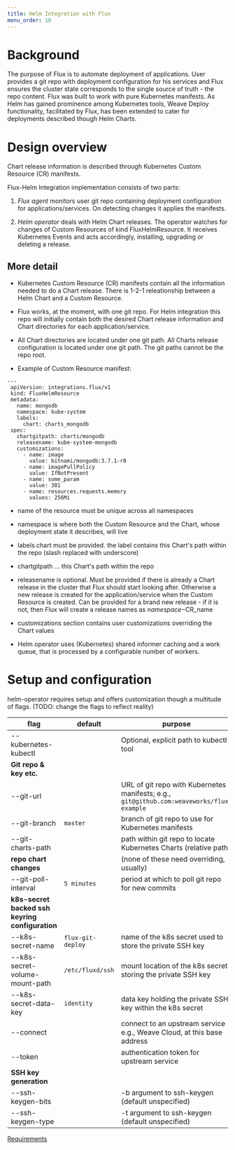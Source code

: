 ```yaml
---
title: Helm Integration with Flux
menu_order: 10
---
```


# Background

The purpose of Flux is to automate deployment of applications. User provides a git
repo with deployment configuration for his services and Flux ensures the cluster
state corresponds to the single source of truth - the repo content. Flux was built
to work with pure Kubernetes manifests.
As Helm has gained prominence among Kubernetes tools, Weave Deploy functionality,
facilitated by Flux, has been extended to cater for deployments described though Helm
Charts.

# Design overview

Chart release information is described through Kubernetes Custom Resource (CR) manifests.

Flux-Helm Integration implementation consists of two parts:

1. *Flux agent* monitors user git repo containing deployment configuration for applications/services. On detecting changes it applies the manifests.

2. *Helm operator* deals with Helm Chart releases. The operator watches for changes of Custom Resources of kind FluxHelmResource. It receives Kubernetes Events and acts accordingly, installing, upgrading or deleting a release.

## More detail

 - Kubernetes Custom Resource (CR) manifests contain all the information needed to do a Chart release. There is 1-2-1 releationship between a Helm Chart and a Custom Resource.
 
 - Flux works, at the moment, with one git repo. For Helm integration this repo will initially contain both the desired Chart release information and Chart directories for each application/service. 

 - All Chart directories are located under one git path. All Charts release configuration is located under one git path. The git paths cannot be the repo root.

 - Example of Custom Resource manifest:
 ```
 ---
  apiVersion: integrations.flux/v1
  kind: FluxHelmResource
  metadata:
    name: mongodb
    namespace: kube-system
    labels:
      chart: charts_mongodb
  spec:
    chartgitpath: charts/mongodb
    releasename: kube-system-mongodb
    customizations:
      - name: image
        value: bitnami/mongodb:3.7.1-r0
      - name: imagePullPolicy
        value: IfNotPresent
      - name: some_param
        value: 301
      - name: resources.requests.memory
        values: 256Mi

 ```
  - name of the resource must be unique across all namespaces
  - namespace is where both the Custom Resource and the Chart, whose deployment state it describes, will live
  - labels.chart must be provided. the label contains this Chart's path within the repo (slash replaced with underscore)
  - chartgitpath ... this Chart's path within the repo
  - releasename is optional. Must be provided if there is already a Chart release in the cluster that Flux should start looking after. Otherwise a new release is created for the application/service when the Custom Resource is created. Can be provided for a brand new release - if it is not, then Flux will create a release names as $namespace-$CR_name
  - customizations section contains user customizations overriding the Chart values

 - Helm operator uses (Kubernetes) shared informer caching and a work queue, that is processed by a configurable number of workers.
# Setup and configuration

helm-operator requires setup and offers customization though a multitude of flags.
(TODO: change the flags to reflect reality)

|flag                    | default                       | purpose |
|------------------------|-------------------------------|---------|
|--kubernetes-kubectl    |                               | Optional, explicit path to kubectl tool|
|**Git repo & key etc.** |                              ||
|--git-url               |                               | URL of git repo with Kubernetes manifests; e.g., `git@github.com:weaveworks/flux-example`|
|--git-branch            | `master`                        | branch of git repo to use for Kubernetes manifests|
|--git-charts-path       |                               | path within git repo to locate Kubernetes Charts (relative path)|
|**repo chart changes**  |                               | (none of these need overriding, usually) |
|--git-poll-interval     | `5 minutes`                 | period at which to poll git repo for new commits|
|**k8s-secret backed ssh keyring configuration**      |  | |
|--k8s-secret-name       | `flux-git-deploy`               | name of the k8s secret used to store the private SSH key|
|--k8s-secret-volume-mount-path | `/etc/fluxd/ssh`         | mount location of the k8s secret storing the private SSH key|
|--k8s-secret-data-key   | `identity`                      | data key holding the private SSH key within the k8s secret|
|--connect               |                               | connect to an upstream service e.g., Weave Cloud, at this base address|
|--token                 |                               | authentication token for upstream service|
|**SSH key generation**  |                               | |
|--ssh-keygen-bits       |                               | -b argument to ssh-keygen (default unspecified)|
|--ssh-keygen-type       |                               | -t argument to ssh-keygen (default unspecified)|

[Requirements](./helm-integration-requirements.md)
